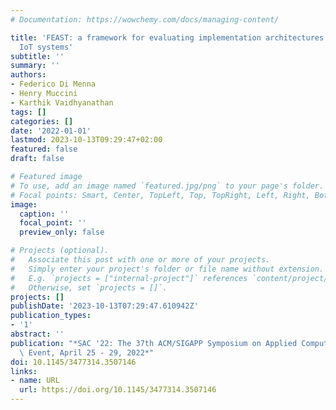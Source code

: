 ```yaml
---
# Documentation: https://wowchemy.com/docs/managing-content/

title: 'FEAST: a framework for evaluating implementation architectures of self-adaptive
  IoT systems'
subtitle: ''
summary: ''
authors:
- Federico Di Menna
- Henry Muccini
- Karthik Vaidhyanathan
tags: []
categories: []
date: '2022-01-01'
lastmod: 2023-10-13T09:29:47+02:00
featured: false
draft: false

# Featured image
# To use, add an image named `featured.jpg/png` to your page's folder.
# Focal points: Smart, Center, TopLeft, Top, TopRight, Left, Right, BottomLeft, Bottom, BottomRight.
image:
  caption: ''
  focal_point: ''
  preview_only: false

# Projects (optional).
#   Associate this post with one or more of your projects.
#   Simply enter your project's folder or file name without extension.
#   E.g. `projects = ["internal-project"]` references `content/project/deep-learning/index.md`.
#   Otherwise, set `projects = []`.
projects: []
publishDate: '2023-10-13T07:29:47.610942Z'
publication_types:
- '1'
abstract: ''
publication: "*SAC '22: The 37th ACM/SIGAPP Symposium on Applied Computing, Virtual\
  \ Event, April 25 - 29, 2022*"
doi: 10.1145/3477314.3507146
links:
- name: URL
  url: https://doi.org/10.1145/3477314.3507146
---
```

